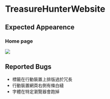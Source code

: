 # TreasureHunterWebsite

## Expected Appearence

### Home page

![](https://media.discordapp.net/attachments/893439505988743178/994982182047207424/unknown.png?width=1758&height=1001)

## Reported Bugs

- 標籤在行動裝置上排版過於冗長
- 行動裝置網頁右側有條白縫
- 字體在特定瀏覽器會跑掉

